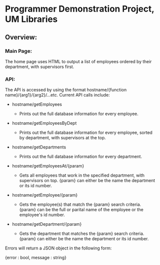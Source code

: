 # Programmer Demonstration Project, UM Libraries

## Overview:  

### Main Page:  
The home page uses HTML to output a list of employees ordered by their department, with supervisors first.

### API:  
The API is accessed by using the format hostname/{function name}/{arg1}/{arg2}/...etc.
Current API calls include:

* hostname/getEmployees
   * Prints out the full database information for every employee.

* hostname/getEmployeesByDept
   * Prints out the full database information for every employee, sorted by department, with supervisors at the top.

* hostname/getDepartments
   * Prints out the full database information for every department.

* hostname/getEmployeesAt/{param}
   * Gets all employees that work in the specified department, with supervisors on top. {param} can either be the name the department or its id number.

* hostname/getEmployee/{param}
   * Gets the employee(s) that match the {param} search criteria. {param} can be the full or parital name of the employee or the employee's id number.

* hostname/getDepartment/{param}
   * Gets the department that matches the {param} search criteria. {param} can either be the name the department or its id number.

Errors will return a JSON object in the following form:

{error : bool, message : string}

